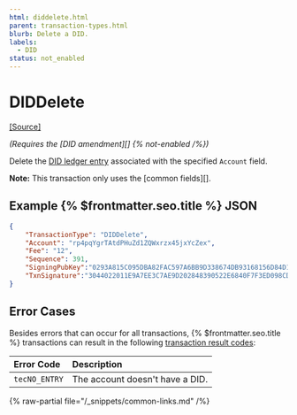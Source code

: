 ```yaml
---
html: diddelete.html
parent: transaction-types.html
blurb: Delete a DID.
labels:
  - DID
status: not_enabled
---
```

# DIDDelete

[[Source]](https://github.com/XRPLF/rippled/blob/master/src/ripple/app/tx/impl/DID.cpp "Source")

_(Requires the [DID amendment][] {% not-enabled /%})_

Delete the [DID ledger entry](../../ledger-data/ledger-entry-types/did.md) associated with the specified `Account` field.

**Note:** This transaction only uses the [common fields][].


## Example {% $frontmatter.seo.title %} JSON

```json
{
    "TransactionType": "DIDDelete",
    "Account": "rp4pqYgrTAtdPHuZd1ZQWxrzx45jxYcZex",
    "Fee": "12",
    "Sequence": 391,
    "SigningPubKey":"0293A815C095DBA82FAC597A6BB9D338674DB93168156D84D18417AD509FFF5904",
    "TxnSignature":"3044022011E9A7EE3C7AE9D202848390522E6840F7F3ED098CD13E..."
}
```


## Error Cases

Besides errors that can occur for all transactions, {% $frontmatter.seo.title %} transactions can result in the following [transaction result codes](../transaction-results/transaction-results.md):

| Error Code          | Description                                  |
|:--------------------|:---------------------------------------------|
| `tecNO_ENTRY`       | The account doesn't have a DID.              |

{% raw-partial file="/_snippets/common-links.md" /%}
